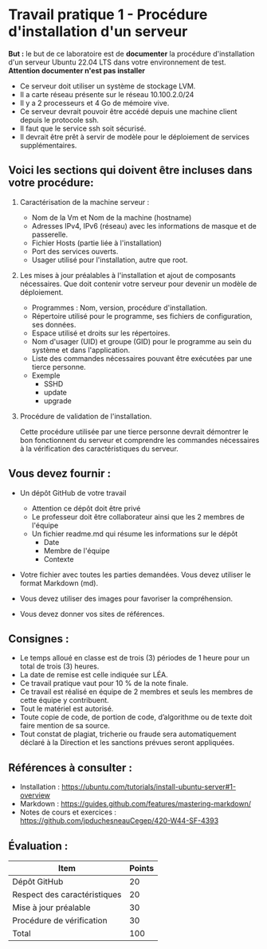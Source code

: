 # Travail pratique 1 - Procédure d'installation d'un serveur

**But :** le but de ce laboratoire est de **documenter** la procédure d'installation d'un serveur Ubuntu 22.04 LTS dans votre environnement de test.  **Attention documenter n'est pas installer**

   - Ce serveur doit utiliser un système de stockage LVM.
   - Il a carte réseau présente sur le réseau 10.100.2.0/24
   - Il y a 2 processeurs et 4 Go de mémoire vive.
   - Ce serveur devrait pouvoir être accédé depuis une machine client depuis le protocole ssh. 
   - Il faut que le service ssh soit sécurisé.
   - Il devrait être prêt à servir de modèle pour le déploiement de services supplémentaires.

## Voici les sections qui doivent être incluses dans votre procédure:

1. Caractérisation de la machine serveur :
   - Nom de la Vm et Nom de la machine (hostname)
   - Adresses IPv4, IPv6 (réseau) avec les informations de masque et de passerelle.
   - Fichier Hosts (partie liée à l'installation) 
   - Port des services ouverts.
   - Usager utilisé pour l'installation, autre que root.

2. Les mises à jour préalables à l'installation et ajout de composants nécessaires.
   Que doit contenir votre serveur pour devenir un modèle de déploiement.
   - Programmes : Nom, version, procédure d'installation.
   - Répertoire utilisé pour le programme, ses fichiers de configuration, ses données.
   - Espace utilisé et droits sur les répertoires.
   - Nom d'usager (UID) et groupe (GID) pour le programme au sein du système et dans l'application.
   - Liste des commandes nécessaires pouvant être exécutées par une tierce personne.
   - Exemple 
      - SSHD
      - update
      - upgrade

4. Procédure de validation de l'installation.

   Cette procédure utilisée par une tierce personne devrait démontrer le bon fonctionnent du serveur et comprendre les commandes nécessaires à la vérification des caractéristiques du serveur.


## Vous devez fournir :

- Un dépôt GitHub de votre travail

    - Attention ce dépôt doit être privé
    - Le professeur doit être collaborateur ainsi que les 2 membres de l'équipe
    - Un fichier readme.md qui résume les informations sur le dépôt
         - Date 
         - Membre de l'équipe
         - Contexte
- Votre fichier avec toutes les parties demandées. Vous devez utiliser le format Markdown (md).
- Vous devez utiliser des images pour favoriser la compréhension.
- Vous devez donner vos sites de références.

## Consignes :

- Le temps  alloué en classe est de trois (3) périodes de 1 heure pour un total de trois (3) heures.
- La date de remise est celle indiquée sur LÉA.
- Ce travail pratique vaut pour 10 % de la note finale.
- Ce travail est réalisé en équipe de 2 membres et seuls les membres de cette équipe y contribuent.
- Tout le matériel est autorisé.
- Toute copie de code, de portion de code, d’algorithme ou de texte doit faire mention de sa source.
- Tout constat de plagiat, tricherie ou fraude sera automatiquement déclaré à la Direction et les sanctions prévues seront appliquées.


## Références à consulter :

- Installation  : https://ubuntu.com/tutorials/install-ubuntu-server#1-overview
- Markdown : https://guides.github.com/features/mastering-markdown/
- Notes de cours et exercices : https://github.com/jpduchesneauCegep/420-W44-SF-4393


## Évaluation :
|Item |Points  |
--- | --- | 
|Dépôt GitHub |20|
|Respect des caractéristiques |20|
|Mise à jour préalable  |30|
|Procédure de vérification |30|
|Total|100
